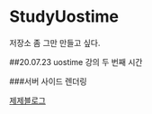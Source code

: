 # StudyUostime
저장소 좀 그만 만들고 싶다.


##20.07.23
uostime 강의 두 번째 시간 

###서버 사이드 렌더링 

[제제블로그](https://blog.naver.com/thwjd2717/222039697079)
